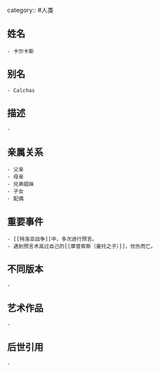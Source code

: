 category:: #人类
## 姓名
	- 卡尔卡斯
## 别名
	- Calchas
## 描述
	-
## 亲属关系
	- 父亲
	- 母亲
	- 兄弟姐妹
	- 子女
	- 配偶
## 重要事件
	- [[特洛亚战争]]中，多次进行预言。
	- 遇到预言术高过自己的[[摩普索斯（曼托之子）]]，忧伤而亡。
## 不同版本
	-
## 艺术作品
	-
## 后世引用
	-
